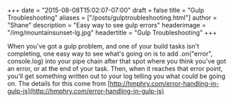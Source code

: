 +++
date = "2015-08-08T15:02:07-07:00"
draft = false
title = "Gulp Troubleshooting"
aliases = ["/posts/gulptroubleshooting.html"]
author = "Shane"
description = "Easy way to see gulp errors"
headerimage = "/img/mountainsunset-lg.jpg"
headertitle = "Gulp Troubleshooting"
+++

When you've got a gulp problem, and one of your build tasks isn't completing, one easy way to see what's going on is to add .on("error", console.log) into your pipe chain after that spot where you think you've got an error, or at the end of your task.  Then, when it reaches that error point, you'll get something written out to your log telling you what could be going on.  The details for this come from [http://hmphry.com/error-handling-in-gulp-js](http://hmphry.com/error-handling-in-gulp-js)
